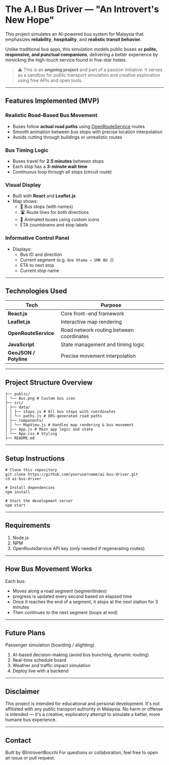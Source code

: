 # The A.I Bus Driver — "An Introvert's New Hope"

This project simulates an AI-powered bus system for Malaysia that emphasizes **reliability**, **hospitality**, and **realistic transit behavior**.

Unlike traditional bus apps, this simulation models public buses as **polite, responsive, and punctual companions**, delivering a better experience by mimicking the high-touch service found in five-star hotels.

> ⚠️ This is an **ongoing project** and part of a passion initiative. It serves as a sandbox for public transport simulation and creative exploration using free APIs and open tools.

---

## Features Implemented (MVP)

### Realistic Road-Based Bus Movement
- Buses follow **actual road paths** using [OpenRouteService](https://openrouteservice.org/) routes
- Smooth animation between bus stops with precise location interpolation
- Avoids cutting through buildings or unrealistic routes

### Bus Timing Logic
- Buses travel for **2.5 minutes** between stops
- Each stop has a **3-minute wait time**
- Continuous loop through all stops (circuit route)

### Visual Display
- Built with **React** and **Leaflet.js**
- Map shows:
  - 🚏 Bus stops (with names)
  - 🛣️ Route lines for both directions
  - 🚌 Animated buses using custom icons
  - ETA countdowns and stop labels

### Informative Control Panel
- Displays:
  - Bus ID and direction
  - Current segment (e.g. `One Utama → SMK BU 2`)
  - ETA to next stop
  - Current stop name

---

## Technologies Used

| Tech                | Purpose                                  |
|---------------------|-------------------------------------------|
| **React.js**        | Core front-end framework                 |
| **Leaflet.js**      | Interactive map rendering                |
| **OpenRouteService**| Road network routing between coordinates |
| **JavaScript**      | State management and timing logic        |
| **GeoJSON / Polyline** | Precise movement interpolation        |

---

## Project Structure Overview
```
├── public/
│ └── Bus.png # Custom bus icon
├── src/
│ ├── data/
│ │ ├── stops.js # All bus stops with coordinates
│ │ └── paths.js # ORS-generated road paths
│ ├── components/
│ │ └── MapView.js # Handles map rendering & bus movement
│ ├── App.js # Main app logic and state
│ └── App.css # Styling
├── README.md
```
---

## Setup Instructions
```
# Clone this repository
git clone https://github.com/yourusername/ai-bus-driver.git
cd ai-bus-driver

# Install dependencies
npm install

# Start the development server
npm start
```

---
## Requirements
1. Node.js
2. NPM
3. OpenRouteService API key (only needed if regenerating routes)

---
## How Bus Movement Works
Each bus:

- Moves along a road segment (segmentIndex)
- progress is updated every second based on elapsed time
- Once it reaches the end of a segment, it stops at the next station for 3 minutes
- Then continues to the next segment (loops at end)

---
## Future Plans
Passenger simulation (boarding / alighting)

1. AI-based decision-making (avoid bus bunching, dynamic routing)
2. Real-time schedule board
3. Weather and traffic impact simulation
4. Deploy live with a backend

---
## Disclaimer
This project is intended for educational and personal development. It's not affiliated with any public transport authority in Malaysia. No harm or offense is intended — it's a creative, exploratory attempt to simulate a better, more humane bus experience.

---
## Contact
Built by @IntrovertBocchi
For questions or collaboration, feel free to open an issue or pull request.

